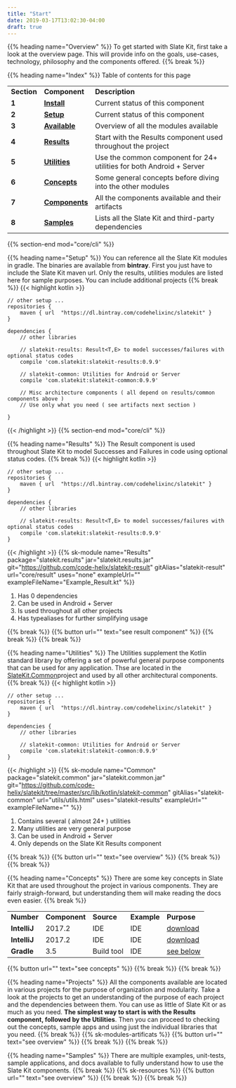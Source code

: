 ```yaml
---
title: "Start"
date: 2019-03-17T13:02:30-04:00
draft: true
---
```


{{% heading name="Overview" %}}
To get started with Slate Kit, first take a look at the overview page. 
This will provide info on the goals, use-cases, technology, philosophy
and the components offered.
{{% break %}}

{{% heading name="Index" %}}
Table of contents for this page
<table class="table table-bordered table-striped">
    <tr>
        <td><strong>Section</strong></td>
        <td><strong>Component</strong></td>
        <td><strong>Description</strong></td>
    </tr>
    <tr>
        <td><strong>1</strong></td>
        <td><strong><a class="url-ch" href="core/cli#status">Install</a></strong></td>
        <td>Current status of this component</td>
    </tr>
    <tr>
        <td><strong>2</strong></td>
        <td><strong><a class="url-ch" href="core/cli#status">Setup</a></strong></td>
        <td>Current status of this component</td>
    </tr>
    <tr>
        <td><strong>3</strong></td>
        <td><strong><a class="url-ch" href="core/cli#install">Available</a></strong></td>
        <td>Overview of all the modules available</td>
    </tr>
    <tr>
        <td><strong>4</strong></td>
        <td><strong><a class="url-ch" href="core/cli#requires">Results</a></strong></td>
        <td>Start with the Results component used throughout the project</td>
    </tr>
    <tr>
        <td><strong>5</strong></td>
        <td><strong><a class="url-ch" href="core/cli#requires">Utilities</a></strong></td>
        <td>Use the common component for 24+ utilities for both Android + Server</td>
    </tr>
    <tr>
        <td><strong>6</strong></td>
        <td><strong><a class="url-ch" href="core/cli#requires">Concepts</a></strong></td>
        <td>Some general concepts before diving into the other modules</td>
    </tr>
    <tr>
        <td><strong>7</strong></td>
        <td><strong><a class="url-ch" href="core/cli#requires">Components</a></strong></td>
        <td>All the components available and their artifacts</td>
    </tr>
    <tr>
        <td><strong>8</strong></td>
        <td><strong><a class="url-ch" href="core/cli#requires">Samples</a></strong></td>
        <td>Lists all the Slate Kit and third-party dependencies</td>
    </tr>
</table>
{{% section-end mod="core/cli" %}}


{{% heading name="Setup" %}}
You can reference all the Slate Kit modules in gradle. The binaries are available from <strong>bintray</strong>. 
First you just have to include the Slate Kit maven url.
Only the results, utilities modules are listed here for sample purposes. 
You can include additional projects
{{% break %}}
{{< highlight kotlin >}}

    // other setup ...
    repositories {
        maven { url  "https://dl.bintray.com/codehelixinc/slatekit" }
    }

    dependencies {
        // other libraries
        
        // slatekit-results: Result<T,E> to model successes/failures with optional status codes
        compile 'com.slatekit:slatekit-results:0.9.9'
        
        // slatekit-common: Utilities for Android or Server
        compile 'com.slatekit:slatekit-common:0.9.9'
        
        // Misc architecture components ( all depend on results/common components above )
        // Use only what you need ( see artifacts next section )

    }

{{< /highlight >}}
{{% section-end mod="core/cli" %}}


{{% heading name="Results" %}}
The Result component is used throughout Slate Kit to model Successes and Failures in code using optional status codes.
{{% break %}}
{{< highlight kotlin >}}

    // other setup ...
    repositories {
        maven { url  "https://dl.bintray.com/codehelixinc/slatekit" }
    }

    dependencies {
        // other libraries
        
        // slatekit-results: Result<T,E> to model successes/failures with optional status codes
        compile 'com.slatekit:slatekit-results:0.9.9'
    }

{{< /highlight >}}
{{% sk-module 
    name="Results"
    package="slatekit.results"
    jar="slatekit.results.jar"
    git="https://github.com/code-helix/slatekit-result"
    gitAlias="slatekit-result"
    url="core/result"
    uses="none"
    exampleUrl=""
    exampleFileName="Example_Result.kt"
%}}
<ol>
    <li>Has 0 dependencies</li>
    <li>Can be used in Android + Server </li>
    <li>Is used throughout all other projects</li>
    <li>Has typealiases for further simplifying usage</li>
</ol>
{{% break %}}
{{% button url="" text="see result component" %}}
{{% break %}} 
{{% break %}}


{{% heading name="Utilities" %}}
The Utilities supplement the Kotlin standard library by offering a set of powerful general purpose components that can be used for any application. Thse are located in the <a class="url-ch" href="util/utils.html">SlateKit.Common</a>project and used by all other architectural components.
{{% break %}}
{{< highlight kotlin >}}

    // other setup ...
    repositories {
        maven { url  "https://dl.bintray.com/codehelixinc/slatekit" }
    }

    dependencies {
        // other libraries
        
        // slatekit-common: Utilities for Android or Server
        compile 'com.slatekit:slatekit-common:0.9.9'
    }

{{< /highlight >}}
{{% sk-module 
    name="Common"
    package="slatekit.common"
    jar="slatekit.common.jar"
    git="https://github.com/code-helix/slatekit/tree/master/src/lib/kotlin/slatekit-common"
    gitAlias="slatekit-common"
    url="utils/utils.html"
    uses="slatekit-results"
    exampleUrl=""
    exampleFileName=""
%}}
<ol>
    <li>Contains several ( almost 24+ ) utilities</li>
    <li>Many utilities are very general purpose</li>
    <li>Can be used in Android + Server </li>
    <li>Only depends on the Slate Kit Results component</li>
</ol>
{{% break %}}
{{% button url="" text="see overview" %}}
{{% break %}} 
{{% break %}}


{{% heading name="Concepts" %}}
There are some key concepts in Slate Kit that are used throughout the project in various components. They are fairly straigh-forward, but understanding them will make reading the docs even easier.
{{% break %}}
<table class="table table-bordered table-striped">
    <tr class="">
        <td><strong>Number</strong></td>
        <td><strong>Component</strong></td>
        <td><strong>Source</strong></td>
        <td><strong>Example</strong></td>
        <td><strong>Purpose</strong></td>
    </tr>
    <tr>
        <td><strong>IntelliJ</strong></td>
        <td>2017.2</td>
        <td>IDE</td>
        <td>IDE</td>
        <td><a class="url-ch" href="https://www.jetbrains.com/idea/download/">download</a></td>
    </tr>
    <tr>
        <td><strong>IntelliJ</strong></td>
        <td>2017.2</td>
        <td>IDE</td>
        <td>IDE</td>
        <td><a class="url-ch" href="https://www.jetbrains.com/idea/download/">download</a></td>
    </tr>
    <tr>
        <td><strong>Gradle</strong></td>
        <td>3.5</td>
        <td>Build tool</td>
        <td>IDE</td>
        <td><a class="url-ch" href="#installation">see below</a></td>
    </tr>
</table>
{{% button url="" text="see concepts" %}}
{{% break %}} 
{{% break %}}


{{% heading name="Projects" %}}
All the components available are located in various projects for the purpose of organization and modularity. Take a look at the projects to get an understanding of the purpose of each project and the dependencies between them. You can use as little of Slate Kit or as much as you need.
<strong>The simplest way to start is with the Results component, followed by the Utilities</strong>. Then you can proceed to checking out the concepts, sample apps and using just the individual libraries that you need.
{{% break %}}
{{% sk-modules-artificats %}}
{{% button url="" text="see overview" %}}
{{% break %}} 
{{% break %}}


{{% heading name="Samples" %}}
There are multiple examples, unit-tests, sample applications, and docs available to fully understand how to use the Slate Kit components.
{{% break %}}
{{% sk-resources %}}
{{% button url="" text="see overview" %}}
{{% break %}} 
{{% break %}}



